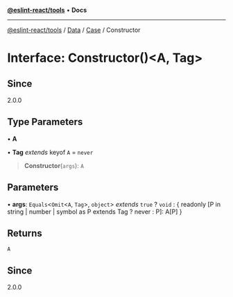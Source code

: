 [**@eslint-react/tools**](../../../../../README.md) • **Docs**

***

[@eslint-react/tools](../../../../../README.md) / [Data](../../../README.md) / [Case](../README.md) / Constructor

# Interface: Constructor()\<A, Tag\>

## Since

2.0.0

## Type Parameters

• **A**

• **Tag** *extends* keyof `A` = `never`

> **Constructor**(`args`): `A`

## Parameters

• **args**: `Equals`\<`Omit`\<`A`, `Tag`\>, `object`\> *extends* `true` ? `void` : \{ readonly \[P in string \| number \| symbol as P extends Tag ? never : P\]: A\[P\] \}

## Returns

`A`

## Since

2.0.0
